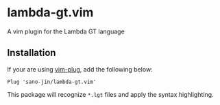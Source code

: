# lambda-gt.vim

A vim plugin for the Lambda GT language

## Installation

If your are using [vim-plug](https://github.com/junegunn/vim-plug), add the following below:

```vim
Plug 'sano-jin/lambda-gt.vim'
```

This package will recognize `*.lgt` files and apply the syntax highlighting.
